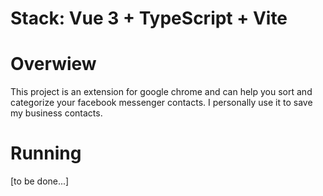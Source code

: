 # Stack: Vue 3 + TypeScript + Vite

# Overwiew
This project is an extension for google chrome and can help you sort and categorize your facebook messenger contacts. I personally use it to save my business contacts.

# Running
[to be done...]

